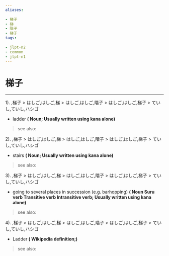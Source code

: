 ```yaml
---
aliases:
    
- 梯子
- 梯
- 階子
- 梯子
tags:
    
- jlpt-n2
- common
- jlpt-n1
---
```


# 梯子
---
1).
,梯子 > はしご,はしご,梯 > はしご,はしご,階子 > はしご,はしご,梯子 > ていし,ていし,ハシゴ

- ladder
**( Noun; Usually written using kana alone)**
> see also: 
            
2).
,梯子 > はしご,はしご,梯 > はしご,はしご,階子 > はしご,はしご,梯子 > ていし,ていし,ハシゴ

- stairs
**( Noun; Usually written using kana alone)**
> see also: 
            
3).
,梯子 > はしご,はしご,梯 > はしご,はしご,階子 > はしご,はしご,梯子 > ていし,ていし,ハシゴ

- going to several places in succession (e.g. barhopping)
**( Noun Suru verb Transitive verb Intransitive verb; Usually written using kana alone)**
> see also: 
            
4).
,梯子 > はしご,はしご,梯 > はしご,はしご,階子 > はしご,はしご,梯子 > ていし,ていし,ハシゴ

- Ladder
**( Wikipedia definition;)**
> see also: 
            